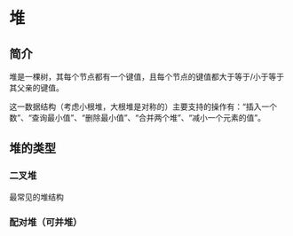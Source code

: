 # 堆

## 简介

堆是一棵树，其每个节点都有一个键值，且每个节点的键值都大于等于/小于等于其父亲的键值。

这一数据结构（考虑小根堆，大根堆是对称的）主要支持的操作有：“插入一个数”、“查询最小值”、“删除最小值”、“合并两个堆”、“减小一个元素的值”。

## 堆的类型

### 二叉堆

最常见的堆结构

### 配对堆（可并堆）

